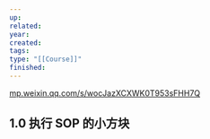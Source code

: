 ```yaml
---
up: 
related: 
year: 
created: 
tags: 
type: "[[Course]]"
finished:
---
```

[mp.weixin.qq.com/s/wocJazXCXWK0T953sFHH7Q](https://mp.weixin.qq.com/s/wocJazXCXWK0T953sFHH7Q)


## 1.0 执行 SOP 的小方块

